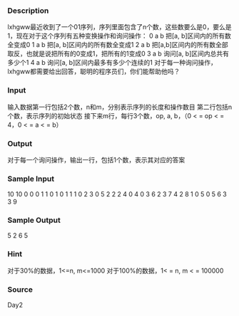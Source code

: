 
### Description
lxhgww最近收到了一个01序列，序列里面包含了n个数，这些数要么是0，要么是1，现在对于这个序列有五种变换操作和询问操作： 0 a b 把[a, b]区间内的所有数全变成0 1 a b 把[a, b]区间内的所有数全变成1 2 a b 把[a,b]区间内的所有数全部取反，也就是说把所有的0变成1，把所有的1变成0 3 a b 询问[a, b]区间内总共有多少个1 4 a b 询问[a, b]区间内最多有多少个连续的1 对于每一种询问操作，lxhgww都需要给出回答，聪明的程序员们，你们能帮助他吗？
### Input
输入数据第一行包括2个数，n和m，分别表示序列的长度和操作数目    第二行包括n个数，表示序列的初始状态    接下来m行，每行3个数，op, a, b，（0 < = op < = 4，0 < = a < = b）
### Output
对于每一个询问操作，输出一行，包括1个数，表示其对应的答案
### Sample Input
   10 10
   0 0 0 1 1 0 1 0 1 1
   1 0 2
   3 0 5
   2 2 2
   4 0 4
   0 3 6
   2 3 7
   4 2 8
   1 0 5
   0 5 6
   3 3 9

### Sample Output
   5
   2
   6
   5


### Hint
对于30%的数据，1<=n, m<=1000    对于100%的数据，1< = n, m < = 100000
### Source
Day2